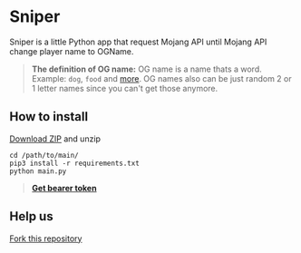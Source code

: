# Sniper
Sniper is a little Python app that request Mojang API until Mojang API change player name to OGName.
> **The definition of OG name:** OG name is a name thats a word. Example: ```dog```, ```food``` and [more](https://github.com/beeteo/ognames/blob/main/og.txt). OG names also can be just random 2 or 1 letter names since you can't get those anymore.

## How to install
[Download ZIP](https://github.com/senina4/Sniper/archive/refs/heads/main.zip) and unzip

```Batch
cd /path/to/main/
pip3 install -r requirements.txt
python main.py
```

> [**Get bearer token**](https://kqzz.github.io/mc-bearer-token/)

## Help us
[Fork this repository](https://github.com/senina4/Sniper/fork)
